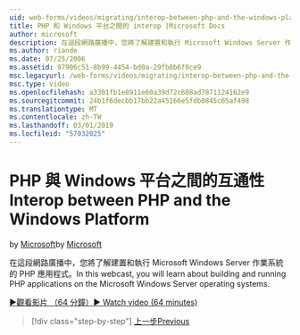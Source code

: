 ```yaml
---
uid: web-forms/videos/migrating/interop-between-php-and-the-windows-platform
title: PHP 和 Windows 平台之間的 interop |Microsoft Docs
author: microsoft
description: 在這段網路廣播中，您將了解建置和執行 Microsoft Windows Server 作業系統的 PHP 應用程式。
ms.author: riande
ms.date: 07/25/2006
ms.assetid: 97906c51-8b99-4454-bd0a-29fb8b6f0ce9
msc.legacyurl: /web-forms/videos/migrating/interop-between-php-and-the-windows-platform
msc.type: video
ms.openlocfilehash: a3301fb1e8911e60a39d72c608ad7871124162e9
ms.sourcegitcommit: 24b1f6decbb17bb22a45166e5fdb0845c65af498
ms.translationtype: MT
ms.contentlocale: zh-TW
ms.lasthandoff: 03/01/2019
ms.locfileid: "57032025"
---
```

<a name="interop-between-php-and-the-windows-platform"></a><span data-ttu-id="a8f34-103">PHP 與 Windows 平台之間的互通性</span><span class="sxs-lookup"><span data-stu-id="a8f34-103">Interop between PHP and the Windows Platform</span></span>
====================
<span data-ttu-id="a8f34-104">by [Microsoft](https://github.com/microsoft)</span><span class="sxs-lookup"><span data-stu-id="a8f34-104">by [Microsoft](https://github.com/microsoft)</span></span>

<span data-ttu-id="a8f34-105">在這段網路廣播中，您將了解建置和執行 Microsoft Windows Server 作業系統的 PHP 應用程式。</span><span class="sxs-lookup"><span data-stu-id="a8f34-105">In this webcast, you will learn about building and running PHP applications on the Microsoft Windows Server operating systems.</span></span>

[<span data-ttu-id="a8f34-106">&#9654;觀看影片 （64 分鐘）</span><span class="sxs-lookup"><span data-stu-id="a8f34-106">&#9654; Watch video (64 minutes)</span></span>](https://channel9.msdn.com/Blogs/ASP-NET-Site-Videos/interop-between-php-and-the-windows-platform)

> [!div class="step-by-step"]
> [<span data-ttu-id="a8f34-107">上一步</span><span class="sxs-lookup"><span data-stu-id="a8f34-107">Previous</span></span>](introduction-to-aspnet-for-coldfusion-developers-building-an-aspnet-application.md)
